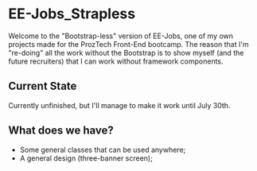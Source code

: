 # EE-Jobs_Strapless
Welcome to the "Bootstrap-less" version of EE-Jobs, one of my own projects made for the ProzTech Front-End bootcamp. The reason that I'm "re-doing" all the work without the Bootstrap is to show myself (and the future recruiters) that I can work without framework components.

## Current State
Currently unfinished, but I'll manage to make it work until July 30th.

## What does we have?
- Some general classes that can be used anywhere;
- A general design (three-banner screen);